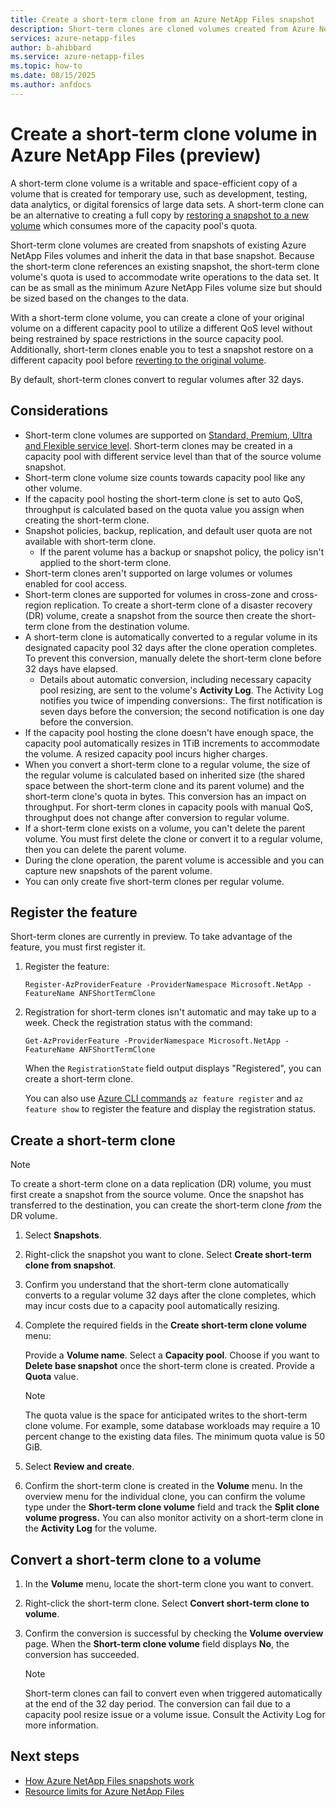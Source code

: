 ```yaml
---
title: Create a short-term clone from an Azure NetApp Files snapshot
description: Short-term clones are cloned volumes created from Azure NetApp Files snapshots intended for temporary use. 
services: azure-netapp-files
author: b-ahibbard
ms.service: azure-netapp-files
ms.topic: how-to
ms.date: 08/15/2025
ms.author: anfdocs
---
```

# Create a short-term clone volume in Azure NetApp Files (preview)

A short-term clone volume is a writable and space-efficient copy of a volume that is created for temporary use, such as development, testing, data analytics, or digital forensics of large data sets. A short-term clone can be an alternative to creating a full copy by [restoring a snapshot to a new volume](snapshots-restore-new-volume.md) which consumes more of the capacity pool's quota. 

Short-term clone volumes are created from snapshots of existing Azure NetApp Files volumes and inherit the data in that base snapshot. Because the short-term clone references an existing snapshot, the short-term clone volume's quota is used to accommodate write operations to the data set. It can be as small as the minimum Azure NetApp Files volume size but should be sized based on the changes to the data.

With a short-term clone volume, you can create a clone of your original volume on a different capacity pool to utilize a different QoS level without being restrained by space restrictions in the source capacity pool. Additionally, short-term clones enable you to test a snapshot restore on a different capacity pool before [reverting to the original volume](snapshots-revert-volume.md). 

By default, short-term clones convert to regular volumes after 32 days.

## Considerations 

* Short-term clone volumes are supported on [Standard, Premium, Ultra and Flexible service level](azure-netapp-files-service-levels.md). Short-term clones may be created in a capacity pool with different service level than that of the source volume snapshot.
* Short-term clone volume size counts towards capacity pool like any other volume.
* If the capacity pool hosting the short-term clone is set to auto QoS, throughput is calculated based on the quota value you assign when creating the short-term clone. 
* Snapshot policies, backup, replication, and default user quota are not available with short-term clone.
    * If the parent volume has a backup or snapshot policy, the policy isn't applied to the short-term clone.
* Short-term clones aren't supported on large volumes or volumes enabled for cool access.
* Short-term clones are supported for volumes in cross-zone and cross-region replication. To create a short-term clone of a disaster recovery (DR) volume, create a snapshot from the source then create the short-term clone from the destination volume. 
* A short-term clone is automatically converted to a regular volume in its designated capacity pool 32 days after the clone operation completes. To prevent this conversion, manually delete the short-term clone before 32 days have elapsed. 
    * Details about automatic conversion, including necessary capacity pool resizing, are sent to the volume's **Activity Log**. The Activity Log notifies you twice of impending conversions:. The first notification is seven days before the conversion; the second notification is one day before the conversion. 
* If the capacity pool hosting the clone doesn't have enough space, the capacity pool automatically resizes in 1TiB increments to accommodate the volume. A resized capacity pool incurs higher charges. 
* When you convert a short-term clone to a regular volume, the size of the regular volume is calculated based on inherited size (the shared space between the short-term clone and its parent volume) and the short-term clone's quota in bytes. This conversion has an impact on throughput. For short-term clones in capacity pools with manual QoS, throughput does not change after conversion to regular volume.
* If a short-term clone exists on a volume, you can't delete the parent volume. You must first delete the clone or convert it to a regular volume, then you can delete the parent volume. 
* During the clone operation, the parent volume is accessible and you can capture new snapshots of the parent volume. 
* You can only create five short-term clones per regular volume.
<!-- AVG qualifications? -->

## Register the feature

Short-term clones are currently in preview. To take advantage of the feature, you must first register it. 

1. Register the feature:

    ```azurepowershell-interactive
    Register-AzProviderFeature -ProviderNamespace Microsoft.NetApp -FeatureName ANFShortTermClone
    ```
1. Registration for short-term clones isn't automatic and may take up to a week. Check the registration status with the command: 

    ```azurepowershell-interactive
    Get-AzProviderFeature -ProviderNamespace Microsoft.NetApp -FeatureName ANFShortTermClone
    ```

    When the `RegistrationState` field output displays "Registered", you can create a short-term clone. 

    You can also use [Azure CLI commands](/cli/azure/feature) `az feature register` and `az feature show` to register the feature and display the registration status. 

## Create a short-term clone

>[!NOTE]
>To create a short-term clone on a data replication (DR) volume, you must first create a snapshot from the source volume. Once the snapshot has transferred to the destination, you can create the short-term clone _from_ the DR volume. 

1. Select **Snapshots**.
1. Right-click the snapshot you want to clone. Select **Create short-term clone from snapshot**.
1. Confirm you understand that the short-term clone automatically converts to a regular volume 32 days after the clone completes, which may incur costs due to a capacity pool automatically resizing. 
1. Complete the required fields in the **Create short-term clone volume** menu:

	Provide a **Volume name**.
	Select a **Capacity pool**.
	Choose if you want to **Delete base snapshot** once the short-term clone is created. 
	Provide a **Quota** value.
    
    >[!NOTE]
    >The quota value is the space for anticipated writes to the short-term clone volume. For example, some database workloads may require a 10 percent change to the existing data files. The minimum quota value is 50 GiB.

1. Select **Review and create**.
1. Confirm the short-term clone is created in the **Volume** menu. In the overview menu for the individual clone, you can confirm the volume type under the **Short-term clone volume** field and track the **Split clone volume progress.** You can also monitor activity on a short-term clone in the **Activity Log** for the volume. 

## Convert a short-term clone to a volume

1. In the **Volume** menu, locate the short-term clone you want to convert.
1. Right-click the short-term clone. Select **Convert short-term clone to volume**.
1. Confirm the conversion is successful by checking the **Volume overview** page. When the **Short-term clone volume** field displays **No**, the conversion has succeeded. 

    >[!NOTE]
    >Short-term clones can fail to convert even when triggered automatically at the end of the 32 day period. The conversion can fail due to a capacity pool resize issue or a volume issue. Consult the Activity Log for more information. 

## Next steps

* [How Azure NetApp Files snapshots work](snapshots-introduction.md)
* [Resource limits for Azure NetApp Files](azure-netapp-files-resource-limits.md)
